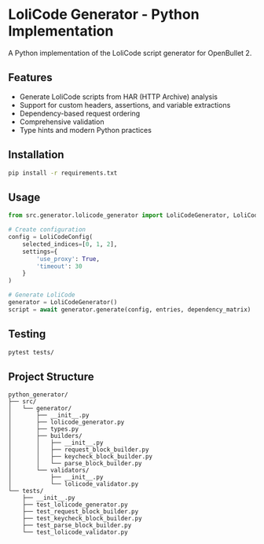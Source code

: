 # LoliCode Generator - Python Implementation

A Python implementation of the LoliCode script generator for OpenBullet 2.

## Features

- Generate LoliCode scripts from HAR (HTTP Archive) analysis
- Support for custom headers, assertions, and variable extractions
- Dependency-based request ordering
- Comprehensive validation
- Type hints and modern Python practices

## Installation

```bash
pip install -r requirements.txt
```

## Usage

```python
from src.generator.lolicode_generator import LoliCodeGenerator, LoliCodeConfig

# Create configuration
config = LoliCodeConfig(
    selected_indices=[0, 1, 2],
    settings={
        'use_proxy': True,
        'timeout': 30
    }
)

# Generate LoliCode
generator = LoliCodeGenerator()
script = await generator.generate(config, entries, dependency_matrix)
```

## Testing

```bash
pytest tests/
```

## Project Structure

```
python_generator/
├── src/
│   └── generator/
│       ├── __init__.py
│       ├── lolicode_generator.py
│       ├── types.py
│       ├── builders/
│       │   ├── __init__.py
│       │   ├── request_block_builder.py
│       │   ├── keycheck_block_builder.py
│       │   └── parse_block_builder.py
│       └── validators/
│           ├── __init__.py
│           └── lolicode_validator.py
└── tests/
    ├── __init__.py
    ├── test_lolicode_generator.py
    ├── test_request_block_builder.py
    ├── test_keycheck_block_builder.py
    ├── test_parse_block_builder.py
    └── test_lolicode_validator.py
```
